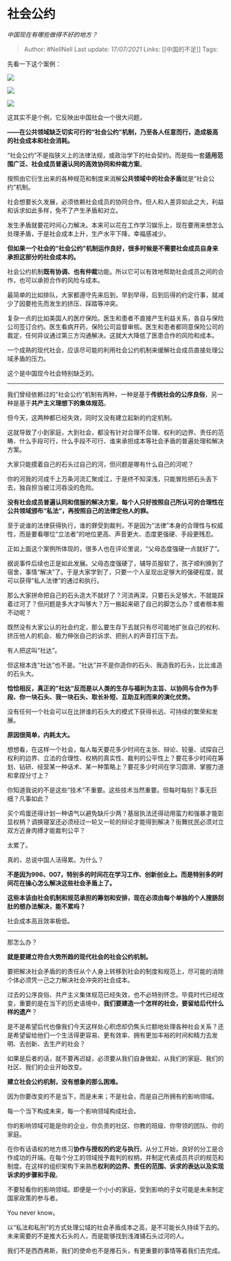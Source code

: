 # 社会公约
*中国现在有哪些做得不好的地方？*

> Author: #NellNell 
Last update: *17/07/2021* 
Links: [[中国的不足]] 
Tags:   
  

先看一下这个案例：

![](https://pic1.zhimg.com/50/v2-1f769d1e6029a46bcb065d5a12c2d0e0_720w.jpg?source=1940ef5c)

  

![](https://pic2.zhimg.com/50/v2-f62415afb2ab53fbc45e95342d74ab0d_720w.jpg?source=1940ef5c)

  

![](https://pic3.zhimg.com/50/v2-705f93f07e62b5dad6ea146e4c716315_720w.jpg?source=1940ef5c)

这其实不是个例，它反映出中国社会一个很大问题，

**——在公共领域缺乏切实可行的“社会公约”机制，乃至各人任意而行，造成极高的社会成本和社会消耗。**

“社会公约”不是指狭义上的法律法规，或政治学下的社会契约。而是指一套**适用范围广泛、社会成员普遍认同的高效协同和仲裁方案**。

按照由它衍生出来的各种规范和制度来消解**公共领域中的社会矛盾**就是“社会公约”机制。

社会想要长久发展，必须依赖社会成员的协同合作。但人和人差异如此之大，利益和诉求如此多样，免不了产生矛盾和对立。

发生矛盾就要花时间心力解决。本来可以花在工作学习娱乐上，现在要用来想怎么处理矛盾，于是社会成本上升，生产水平下降，幸福感减少。

**但如果一个社会的“社会公约”机制运作良好，很多时候是不需要社会成员自身来承担这部分的社会成本的。**

社会公约机制**既有协调、也有仲裁**功能。所以它可以有效地帮助社会成员之间的合作，也可以承担合作的风险与成本。

最简单的比如排队，大家都遵守先来后到，早到早得，后到后得的约定行事，就减少了因要抢先而发生的挤压、踩踏等冲突。

复杂一点的比如美国人的医疗保险。医生和患者不直接产生利益关系，各自与保险公司签订合约。医生看病开药，保险公司监督审核。医生和患者都同意保险公司的裁定，任何异议通过第三方沟通解决。这就大大降低了医患合作的风险和成本。

一个成熟的现代社会，应该尽可能的利用社会公约机制来缓解社会成员直接处理公域矛盾的压力。

这个是中国现今社会特别缺乏的。

---

我们曾经依赖过的“社会公约”机制有两种，一种是基于**传统社会的公序良俗**，另一种是基于**共产主义理想下的集体规范**。

但今天，这两种都已经失效，同时又没有建立起新的约定机制。

这就导致了小到家庭，大到社会，都没有针对合理不合理、权利的边界、责任的范畴、什么手段可行，什么手段不可行、谁来承担成本等社会矛盾的普遍处理和解决方案。

大家只能摸着自己的石头过自己的河，但问题是哪有什么自己的河呢？

你的河我的河成千上万条河流汇聚成江，于是终不知深浅，只能冒险把石头丢下去，独自担当被江河吞没的危险。

**没有社会成员普遍认同和信服的解决方案，每个人只好按照自己所认可的合理性在公共领域颁布“私法”，再按照自己的法律定他人的罪。**

至于说谁的法律获得执行，谁的罪受到裁判，不是因为“法律”本身的合理性与权威性，而是要看哪位“立法者”的地位更高、声音更大、态度更强硬、手段更残忍。

正如上面这个案例所体现的，很多人也在评论里说，“父母态度强硬一点就好了”。

据说事件后续也正是如此发展。父母态度强硬了，辅导员服软了，孩子顺利换到了宿舍，事情“解决”了。于是大家学到了，只要一个人呈现出足够大的强硬程度，就可以获得“私人法律”的通过和执行。

那么大家拼命把自己的石头造大不就好了？河流再深，只要石头足够大，不就能踩着过河了？但问题是多大才叫够大？万一搬起来砸了自己的脚怎么办？或者根本搬不动呢？

既然没有大家公认的社会约定，那么要生存下去就只有尽可能地扩张自己的权利、挤压他人的机会、极力伸张自己的诉求、把别人的声音打压下去。

有人把这叫“社达”。

但这根本连“社达”也不是。“社达”并不是你造你的石头、我造我的石头，比比谁造的石头大。

**恰恰相反，真正的”社达“反而是以人类的生存与福利为主旨、以协同与合作为手段、你一块石头、我一块石头、取长补短、互助互利而来的演化优势。**

没有任何一个社会可以在比拼谁的石头大的模式下获得长远、可持续的繁荣和发展。

**原因很简单，内耗太大。**

想想看，在这样一个社会，每人每天要花多少时间在主张、辩论、较量、试探自己权利的边界、立法的合理性、权柄的真实性、裁判的公平性上？要花多少时间在筹划、钻研、经营某一种话术、某一种策略上？要花多少时间在学习圆滑、掌握力道和拿捏分寸上？

你知道我说的不是这些“技术”不重要。这些技术当然重要。但每时每刻？事无巨细？凡事如此？

买个鸡蛋还得计划一种语气以避免缺斤少两？基层执法还得动用蛮力和强暴才能彰显权柄？调换寝室还必须经过一轮又一轮的辩论才能得到解决？街舞扰民必须对立双方近身肉搏才能裁判公平？

太累了。

真的，总说中国人活得累。为什么？

**不是因为996、007，特别多的时间花在学习工作、创新创业上。而是特别多的时间花在操心怎么解决这些社会矛盾上了。**

**这些本该由社会机制和规范承担的筹划和安排，现在必须由每个单独的个人搜肠刮肚的想办法解决，能不累吗？**

社会成本高且效率极低。

---

那怎么办？

**就是要建立符合大势所趋的现代社会的社会公约机制。**

要把解决社会矛盾的的责任从个人身上转移到社会的制度和规范上，尽可能的消除个体必须凭一己之力解决社会冲突的社会成本。

过去的公序良俗、共产主义集体规范已经失效，也不必特别怀念。毕竟时代已经改变，重要的是在当下的历史语境中，**我们要建造一个怎样的社会，要留给后代什么样的遗产**？

是不是希望后代也像我们今天这样处心积虑却仍焦头烂额地处理各种社会关系？还是希望留给他们一个生活得更容易、更有效率、拥有更加丰裕的时间和精力去发明、去创新、去生产的社会？

如果是后者的话，就不要再迟疑，必须要从我们自身做起，从我们的家庭、我们的社区、我们的企业开始改变。

**建立社会公约机制，没有想象的那么困难。**

因为你要改变的不是当下，而是未来；不是社会，而是自己所拥有的影响领域。

每一个当下构成未来，每一个影响领域构成社会。

你的影响领域可能是你的企业，你负责的社区、你教的班级、你带领的团队、你的家庭。

在你有话语权的地方练习**协作与授权的约定与执行**。从分工开始，良好的分工是合作成功的开端。在每个分工的领域授予裁判的权柄，并制定代表成员共识的规范和制度。在这样的组织架构下来熟悉**权利的边界、责任的范围、诉求的表达以及实现诉求的步骤和手段**。

不要轻看你的影响领域。即便是一个小小的家庭，受到影响的子女可能是未来制定国家政策的参与者。

You never know。

以“私法和私刑”的方式处理公域的社会矛盾成本之高，是不可能长久持续下去的。未来需要的不是推大石头的人，而是能够找到浅滩铺石头过河的人。

我们不是西西弗斯，我们的使命也不是推石头，有更重要的事情等着我们去完成。

